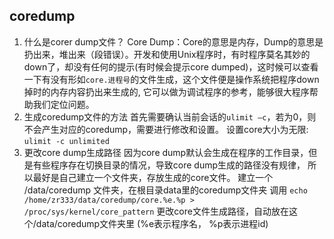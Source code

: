 ## coredump

1. 什么是corer dump文件？
Core Dump：Core的意思是内存，Dump的意思是扔出来，堆出来（段错误）。开发和使用Unix程序时，有时程序莫名其妙的down了，却没有任何的提示(有时候会提示core dumped)，这时候可以查看一下有没有形如`core.进程号`的文件生成，这个文件便是操作系统把程序down掉时的内存内容扔出来生成的, 它可以做为调试程序的参考，能够很大程序帮助我们定位问题。
2. 生成coredump文件的方法
首先需要确认当前会话的`ulimit –c`，若为0，则不会产生对应的coredump，需要进行修改和设置。
设置core大小为无限: `ulimit -c unlimited`
3. 更改core dump生成路径
因为core dump默认会生成在程序的工作目录，但是有些程序存在切换目录的情况，导致core dump生成的路径没有规律，
所以最好是自己建立一个文件夹，存放生成的core文件。
建立一个 /data/coredump 文件夹，在根目录data里的coredump文件夹
调用 `echo /home/zr333/data/coredump/core.%e.%p > /proc/sys/kernel/core_pattern` 更改core文件生成路径，自动放在这个/data/coredump文件夹里 (%e表示程序名， %p表示进程id)